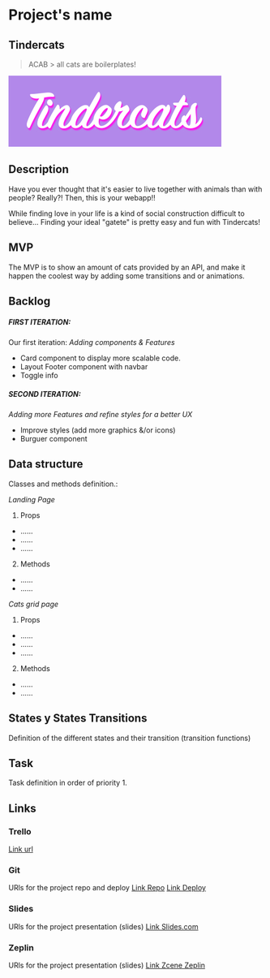 # Project's name
## Tindercats
>ACAB > all cats are boilerplates!

![Tindecats](preview.jpg)

## Description
Have you ever thought that it's easier to live together with animals than with people?
Really?! Then, this is your webapp!!

While finding love in your life is a kind of social construction difficult to believe... Finding your ideal "gatete" is pretty easy and fun with Tindercats!


## MVP
The MVP is to show an amount of cats provided by an API, and make it happen the coolest way by adding some transitions and or animations.

## Backlog
##### FIRST ITERATION:
Our first iteration:
*Adding components & Features*
- Card component to display more scalable code.
- Layout Footer component with navbar
- Toggle info

##### SECOND ITERATION:
*Adding more Features and refine styles for a better UX*
- Improve styles (add more graphics &/or icons)
- Burguer component

## Data structure
Classes and methods definition.:

*Landing Page*
1. Props
  * ......
  * ......
  * ......
  
  
2. Methods
  * ......
  * ......

*Cats grid page*
1. Props
  * ......
  * ......
  * ......
  
  
2. Methods
  * ......
  * ......


## States y States Transitions
Definition of the different states and their transition (transition functions)



## Task
Task definition in order of priority
1. 

## Links


### Trello
[Link url](https://trello.com/b/i821T5pF)


### Git
URls for the project repo and deploy
[Link Repo](https://github.com/annacv/all-cats/)
[Link Deploy](https://annacv.github.io/all-cats/)


### Slides
URls for the project presentation (slides)
[Link Slides.com](https://docs.google.com/presentation/d/1m1ykttWykq2Sn-1uoLMuNYBetMmCWGOQq6uNfaZ8Hms/edit?usp=sharing)


### Zeplin
URls for the project presentation (slides)
[Link Zcene Zeplin](https://scene.zeplin.io/project/5d267c5024732d4f8127fa2e)
